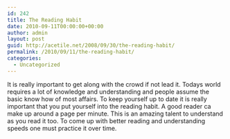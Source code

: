 ```yaml
---
id: 242
title: The Reading Habit
date: 2010-09-11T00:00:00+00:00
author: admin
layout: post
guid: http://acetile.net/2008/09/30/the-reading-habit/
permalink: /2010/09/11/the-reading-habit/
categories:
  - Uncategorized
---
```

It is really important to get along with the crowd if not lead it. Todays world requires a lot of knowledge and understanding and people assume the basic know how of most affairs. To keep yourself up to date it is really important that you put yourself into the reading habit. A good reader ca make up around a page per minute. This is an amazing talent to understand as you read it too. To come up with better reading and understanding speeds one must practice it over time.